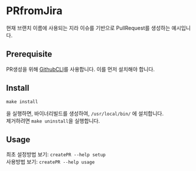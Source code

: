 # PRfromJira

현재 브랜치 이름에 사용되는 지라 이슈를 기반으로 PullRequest를 생성하는 예시입니다.

## Prerequisite

PR생성을 위해 [GithubCLI](https://cli.github.com)를 사용합니다. 이를 먼저 설치해야 합니다.

## Install 

```
make install
```
을 실행하면, 
바이너리빌드를 생성하여, `/usr/local/bin/` 에 설치합니다.
<br/>제거하려면 `make uninstall`을 실행합니다.
 

## Usage 

최초 설정방법 보기: `createPR --help setup`<br/>
사용방법 보기: `createPR --help usage`

